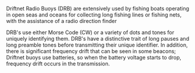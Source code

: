 Driftnet Radio Buoys (DRB) are extensively used by fishing boats operating in open seas and oceans for collecting long fishing lines or fishing nets, with the assistance of a radio direction finder

DRB's use either Morse Code (CW) or a variety of dots and tones for uniquely identifying them. DRB's have a distinctive trait of long pauses and long preamble tones before transmitting their unique identifier. In addition, there is significant frequency drift that can be seen in some beacons; Driftnet buoys use batteries, so when the battery voltage starts to drop, frequency drift occurs in the transmission.